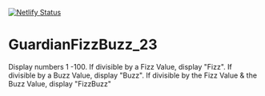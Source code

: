 [![Netlify Status](https://api.netlify.com/api/v1/badges/8bc185b4-aa73-4bc0-aa49-fe36176126e9/deploy-status)](https://app.netlify.com/sites/spontaneous-froyo-807085/deploys)

# GuardianFizzBuzz_23
Display numbers 1 -100. If divisible by a Fizz Value, display "Fizz". If divisible by a Buzz Value, display "Buzz". If divisible by the Fizz Value &amp; the Buzz Value, display "FizzBuzz"
